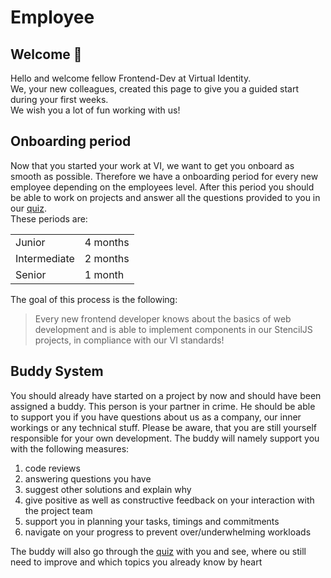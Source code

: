 # Employee

## Welcome 👋
Hello and welcome fellow Frontend-Dev at Virtual Identity.  
We, your new colleagues, created this page to give you a guided start during your first weeks.  
We wish you a lot of fun working with us!

## Onboarding period
Now that you started your work at VI, we want to get you onboard as smooth as possible. Therefore we have a onboarding period for every new employee depending on the employees level. After this period you should be able to work on projects and answer all the questions provided to you in our [quiz](employee/quiz).  
These periods are:

<table>
  <tr>
    <td>Junior</td>
    <td>4 months</td>
  </tr>
  <tr>
    <td>Intermediate</td>
    <td>2 months</td>
  </tr>
  <tr>
    <td>Senior</td>
    <td>1 month</td>
  </tr>
</table>

The goal of this process is the following:
> Every new frontend developer knows about the basics of web development and is able to implement components in our StencilJS projects, in compliance with our VI standards!

## Buddy System 
You should already have started on a project by now and should have been assigned a buddy. This person is your partner in crime. He should be able to support you if you have questions about us as a company, our inner workings or any technical stuff. Please be aware, that you are still yourself responsible for your own development. The buddy will namely support you with the following measures:

1. code reviews
2. answering questions you have
3. suggest other solutions and explain why
4. give positive as well as constructive feedback on your interaction with the project team
5. support you in planning your tasks, timings and commitments
6. navigate on your progress to prevent over/underwhelming workloads

The buddy will also go through the [quiz](employee/quiz) with you and see, where ou still need to improve and which topics you already know by heart